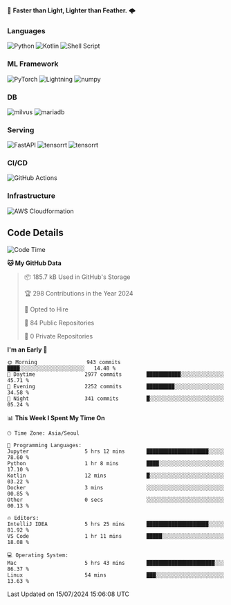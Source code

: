 :rocket: **Faster than Light, Lighter than Feather.** 🌩️

### Languages
![Python](https://img.shields.io/badge/python-3670A0?style=for-the-badge&logo=python&logoColor=ffdd54) ![Kotlin](https://img.shields.io/badge/kotlin-%237F52FF.svg?style=for-the-badge&logo=kotlin&logoColor=white) ![Shell Script](https://img.shields.io/badge/shell_script-%23121011.svg?style=for-the-badge&logo=gnu-bash&logoColor=white)


### ML Framework
<img alt="PyTorch" src ="https://img.shields.io/badge/PyTorch-EE4C2C.svg?&style=for-the-badge&logo=PyTorch&logoColor=white"/> ![Lightning](https://img.shields.io/badge/lightning-792EE5.svg?style=for-the-badge&logo=lightning&logoColor=white) <img alt="numpy" src ="https://img.shields.io/badge/NumPy-013243.svg?&style=for-the-badge&logo=NumPy&logoColor=white"/> 

### DB
<img alt="milvus" src ="https://img.shields.io/badge/milvus-00A1EA.svg?&style=for-the-badge&logo=milvus&logoColor=white"/> <img alt="mariadb" src ="https://img.shields.io/badge/mariadb-003545.svg?&style=for-the-badge&logo=mariadb&logoColor=white"/>


### Serving
<img alt="FastAPI" src ="https://img.shields.io/badge/FastAPI-3E8E84.svg?&style=for-the-badge&logo=FastAPI&logoColor=white"/> <img alt="tensorrt" src ="https://img.shields.io/badge/TensorRT-76B900.svg?&style=for-the-badge&logo=nvidia&logoColor=white"/> <img alt="tensorrt" src ="https://img.shields.io/badge/Onnx-005CED.svg?&style=for-the-badge&logo=onnx&logoColor=white"/>

### CI/CD
![GitHub Actions](https://img.shields.io/badge/github%20actions-%232671E5.svg?style=for-the-badge&logo=githubactions&logoColor=white) 

### Infrastructure
![AWS Cloudformation](https://img.shields.io/badge/AWS_Cloudformation-%23FF9900.svg?style=for-the-badge&logo=amazonwebservices&logoColor=white)


## Code Details

<!--START_SECTION:waka-->
![Code Time](http://img.shields.io/badge/Code%20Time-471%20hrs%2015%20mins-blue)

**🐱 My GitHub Data** 

> 📦 185.7 kB Used in GitHub's Storage 
 > 
> 🏆 298 Contributions in the Year 2024
 > 
> 💼 Opted to Hire
 > 
> 📜 84 Public Repositories 
 > 
> 🔑 0 Private Repositories 
 > 
**I'm an Early 🐤** 

```text
🌞 Morning                943 commits         ████░░░░░░░░░░░░░░░░░░░░░   14.48 % 
🌆 Daytime                2977 commits        ███████████░░░░░░░░░░░░░░   45.71 % 
🌃 Evening                2252 commits        █████████░░░░░░░░░░░░░░░░   34.58 % 
🌙 Night                  341 commits         █░░░░░░░░░░░░░░░░░░░░░░░░   05.24 % 
```


📊 **This Week I Spent My Time On** 

```text
🕑︎ Time Zone: Asia/Seoul

💬 Programming Languages: 
Jupyter                  5 hrs 12 mins       ████████████████████░░░░░   78.60 % 
Python                   1 hr 8 mins         ████░░░░░░░░░░░░░░░░░░░░░   17.10 % 
Kotlin                   12 mins             █░░░░░░░░░░░░░░░░░░░░░░░░   03.22 % 
Docker                   3 mins              ░░░░░░░░░░░░░░░░░░░░░░░░░   00.85 % 
Other                    0 secs              ░░░░░░░░░░░░░░░░░░░░░░░░░   00.13 % 

🔥 Editors: 
IntelliJ IDEA            5 hrs 25 mins       ████████████████████░░░░░   81.92 % 
VS Code                  1 hr 11 mins        █████░░░░░░░░░░░░░░░░░░░░   18.08 % 

💻 Operating System: 
Mac                      5 hrs 43 mins       ██████████████████████░░░   86.37 % 
Linux                    54 mins             ███░░░░░░░░░░░░░░░░░░░░░░   13.63 % 
```


 Last Updated on 15/07/2024 15:06:08 UTC
<!--END_SECTION:waka-->
